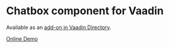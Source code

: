 Chatbox component for Vaadin
============================

Available as an [add-on in Vaadin Directory](http://vaadin.com/addon/chatbox).

[Online Demo](http://130.230.142.89:8080/chatbox/)
